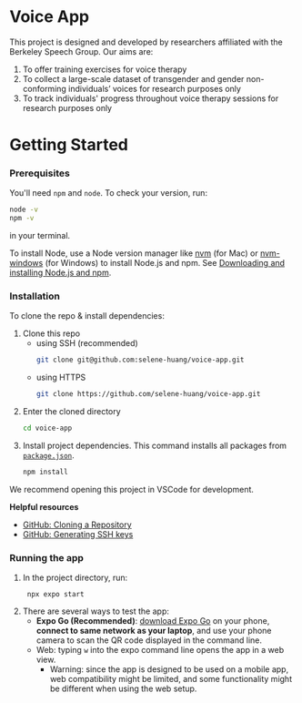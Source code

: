 # Voice App

This project is designed and developed by researchers affiliated with the Berkeley Speech Group. Our aims are:

1. To offer training exercises for voice therapy
2. To collect a large-scale dataset of transgender and gender non-conforming individuals’ voices for research purposes only
3. To track individuals' progress throughout voice therapy sessions for research purposes only

# Getting Started

### Prerequisites

You'll need `npm` and `node`. To check your version, run:

```sh
node -v
npm -v
```

in your terminal.

To install Node, use a Node version manager like [nvm](https://github.com/nvm-sh/nvm) (for Mac) or [nvm-windows](https://github.com/coreybutler/nvm-windows) (for Windows) to install Node.js and npm. See [Downloading and installing Node.js and npm](https://docs.npmjs.com/downloading-and-installing-node-js-and-npm).

### Installation

To clone the repo & install dependencies:

   1. Clone this repo
      * using SSH (recommended)
         ```sh
         git clone git@github.com:selene-huang/voice-app.git
         ```
      * using HTTPS
         ```sh
         git clone https://github.com/selene-huang/voice-app.git
         ```
   2. Enter the cloned directory
        ```sh
        cd voice-app
        ```
   3. Install project dependencies. This command installs all packages from [`package.json`](package.json).
      ```sh
      npm install
      ```

We recommend opening this project in VSCode for development.

**Helpful resources**
* [GitHub: Cloning a Repository](https://docs.github.com/en/repositories/creating-and-managing-repositories/cloning-a-repository#cloning-a-repository)
* [GitHub: Generating SSH keys](https://docs.github.com/en/authentication/connecting-to-github-with-ssh/generating-a-new-ssh-key-and-adding-it-to-the-ssh-agent)


### Running the app

1. In the project directory, run:
   ```shell
    npx expo start
   ```
2. There are several ways to test the app:
     - **Expo Go (Recommended)**: [download Expo Go](https://docs.expo.dev/get-started/installation/#2-expo-go-app-for-android-and) on your phone, **connect to same network as your laptop**, and use your phone camera to scan the QR code displayed in the command line.
     -  Web: typing `w` into the expo command line opens the app in a web view. 
        -  Warning: since the app is designed to be used on a mobile app, web compatibility might be limited, and some functionality might be different when using the web setup.